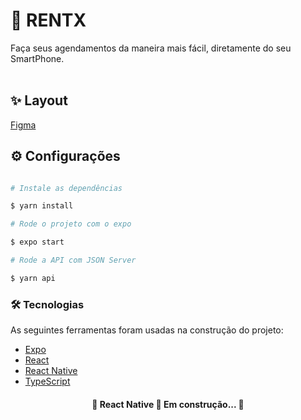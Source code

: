 # 🚗 RENTX

Faça seus agendamentos da maneira mais fácil, diretamente do seu SmartPhone.
<br>
<br>

## ✨ Layout

<a href="https://www.figma.com/file/VrlBE1MjvDv0vq3gCvwvGE/RentX-Ignite?node-id=14%3A861">Figma <a />

## ⚙ Configurações

```bash

# Instale as dependências

$ yarn install

# Rode o projeto com o expo

$ expo start

# Rode a API com JSON Server

$ yarn api

```

### 🛠 Tecnologias

As seguintes ferramentas foram usadas na construção do projeto:

- [Expo](https://expo.io/)
- [React](https://pt-br.reactjs.org/)
- [React Native](https://reactnative.dev/)
- [TypeScript](https://www.typescriptlang.org/)


<h4 align="center"> 
	 🚧 React Native 🚀 Em construção... 🚧
</h4>
